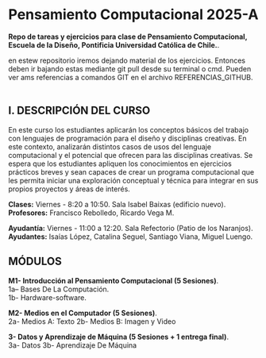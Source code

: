 # Pensamiento Computacional 2025-A  

**Repo de tareas y ejercicios para clase de Pensamiento Computacional, Escuela de la Diseño, Pontificia Universidad Católica de Chile.**.  

en estew repositorio iremos dejando material de los ejercicios. Entonces deben ir bajando estas mediante git pull desde su terminal o cmd. Pueden ver ams referencias a comandos GIT en el archivo REFERENCIAS_GITHUB.   
<br> 

## I. DESCRIPCIÓN DEL CURSO 
En este curso los estudiantes aplicarán los conceptos básicos del trabajo con lenguajes de programación para el diseño y disciplinas creativas. En este contexto, analizarán distintos casos de usos del lenguaje computacional y el potencial que ofrecen para las disciplinas creativas. Se espera que los estudiantes apliquen los conocimientos en ejercicios prácticos breves y sean capaces de crear un programa computacional que les permita iniciar una exploración conceptual y técnica para integrar en sus propios proyectos y áreas de interés. 


**Clases:** Viernes - 8:20 a 10:50. Sala Isabel Baixas (edificio nuevo).  
**Profesores:** Francisco Rebolledo, Ricardo Vega M.  

**Ayudantía:** Viernes - 11:00 a 12:20. Sala Refectorio (Patio de los Naranjos).   
**Ayudantes:** Isaías López, Catalina Seguel, Santiago Viana, Miguel Luengo.  


## MÓDULOS

**M1- Introducción al Pensamiento Computacional (5 Sesiones)**.  
1a– Bases De La Computación.   
1b- Hardware-software.  

**M2- Medios en el Computador (5 Sesiones)**.  
2a- Medios A: Texto 
2b- Medios B: Imagen y Video 

**3- Datos y Aprendizaje de Máquina (5 Sesiones + 1 entrega final)**.    
3a- Datos 
3b- Aprendizaje De Máquina 

